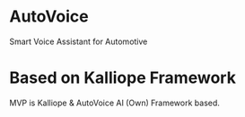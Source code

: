 # AutoVoice
Smart Voice Assistant for Automotive 

# Based on Kalliope Framework
MVP is Kalliope & AutoVoice AI (Own) Framework based.
